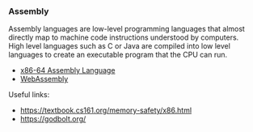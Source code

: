 ### Assembly

Assembly languages are low-level programming languages that almost directly map to machine code instructions understood by computers.  
High level languages such as C or Java are compiled into low level languages to create an executable program that the CPU can run.  

- [x86-64 Assembly Language](ASM_x86.md)
- [WebAssembly](WASM.md)

Useful links:
- https://textbook.cs161.org/memory-safety/x86.html
- https://godbolt.org/
